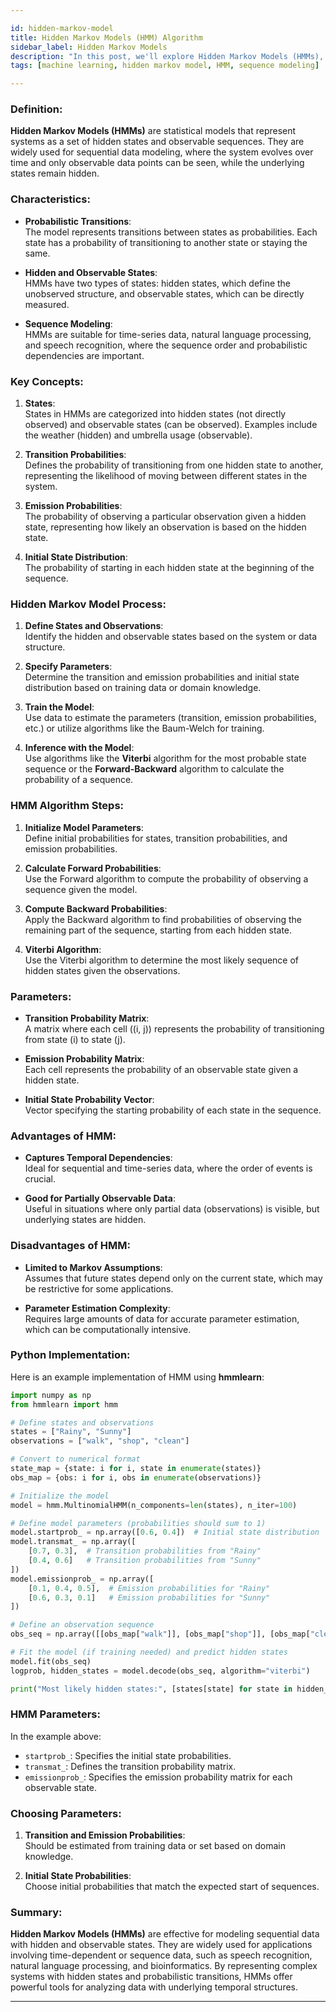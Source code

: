 ```yaml
---

id: hidden-markov-model  
title: Hidden Markov Models (HMM) Algorithm  
sidebar_label: Hidden Markov Models  
description: "In this post, we'll explore Hidden Markov Models (HMMs), a statistical model that represents systems with hidden and observable states, commonly used for sequence data in various domains."  
tags: [machine learning, hidden markov model, HMM, sequence modeling]

---
```


### Definition:
**Hidden Markov Models (HMMs)** are statistical models that represent systems as a set of hidden states and observable sequences. They are widely used for sequential data modeling, where the system evolves over time and only observable data points can be seen, while the underlying states remain hidden.

### Characteristics:
- **Probabilistic Transitions**:  
  The model represents transitions between states as probabilities. Each state has a probability of transitioning to another state or staying the same.
  
- **Hidden and Observable States**:  
  HMMs have two types of states: hidden states, which define the unobserved structure, and observable states, which can be directly measured.
  
- **Sequence Modeling**:  
  HMMs are suitable for time-series data, natural language processing, and speech recognition, where the sequence order and probabilistic dependencies are important.

### Key Concepts:
1. **States**:  
   States in HMMs are categorized into hidden states (not directly observed) and observable states (can be observed). Examples include the weather (hidden) and umbrella usage (observable).
  
2. **Transition Probabilities**:  
   Defines the probability of transitioning from one hidden state to another, representing the likelihood of moving between different states in the system.

3. **Emission Probabilities**:  
   The probability of observing a particular observation given a hidden state, representing how likely an observation is based on the hidden state.

4. **Initial State Distribution**:  
   The probability of starting in each hidden state at the beginning of the sequence.

### Hidden Markov Model Process:
1. **Define States and Observations**:  
   Identify the hidden and observable states based on the system or data structure.
   
2. **Specify Parameters**:  
   Determine the transition and emission probabilities and initial state distribution based on training data or domain knowledge.
   
3. **Train the Model**:  
   Use data to estimate the parameters (transition, emission probabilities, etc.) or utilize algorithms like the Baum-Welch for training.

4. **Inference with the Model**:  
   Use algorithms like the **Viterbi** algorithm for the most probable state sequence or the **Forward-Backward** algorithm to calculate the probability of a sequence.

### HMM Algorithm Steps:
1. **Initialize Model Parameters**:  
   Define initial probabilities for states, transition probabilities, and emission probabilities.
   
2. **Calculate Forward Probabilities**:  
   Use the Forward algorithm to compute the probability of observing a sequence given the model.
   
3. **Compute Backward Probabilities**:  
   Apply the Backward algorithm to find probabilities of observing the remaining part of the sequence, starting from each hidden state.
   
4. **Viterbi Algorithm**:  
   Use the Viterbi algorithm to determine the most likely sequence of hidden states given the observations.

### Parameters:
- **Transition Probability Matrix**:  
  A matrix where each cell \((i, j)\) represents the probability of transitioning from state \(i\) to state \(j\).
  
- **Emission Probability Matrix**:  
  Each cell represents the probability of an observable state given a hidden state.
  
- **Initial State Probability Vector**:  
  Vector specifying the starting probability of each state in the sequence.

### Advantages of HMM:
- **Captures Temporal Dependencies**:  
  Ideal for sequential and time-series data, where the order of events is crucial.
  
- **Good for Partially Observable Data**:  
  Useful in situations where only partial data (observations) is visible, but underlying states are hidden.

### Disadvantages of HMM:
- **Limited to Markov Assumptions**:  
  Assumes that future states depend only on the current state, which may be restrictive for some applications.
  
- **Parameter Estimation Complexity**:  
  Requires large amounts of data for accurate parameter estimation, which can be computationally intensive.

### Python Implementation:
Here is an example implementation of HMM using **hmmlearn**:

```python
import numpy as np
from hmmlearn import hmm

# Define states and observations
states = ["Rainy", "Sunny"]
observations = ["walk", "shop", "clean"]

# Convert to numerical format
state_map = {state: i for i, state in enumerate(states)}
obs_map = {obs: i for i, obs in enumerate(observations)}

# Initialize the model
model = hmm.MultinomialHMM(n_components=len(states), n_iter=100)

# Define model parameters (probabilities should sum to 1)
model.startprob_ = np.array([0.6, 0.4])  # Initial state distribution
model.transmat_ = np.array([
    [0.7, 0.3],  # Transition probabilities from "Rainy"
    [0.4, 0.6]   # Transition probabilities from "Sunny"
])
model.emissionprob_ = np.array([
    [0.1, 0.4, 0.5],  # Emission probabilities for "Rainy"
    [0.6, 0.3, 0.1]   # Emission probabilities for "Sunny"
])

# Define an observation sequence
obs_seq = np.array([[obs_map["walk"]], [obs_map["shop"]], [obs_map["clean"]]])

# Fit the model (if training needed) and predict hidden states
model.fit(obs_seq)
logprob, hidden_states = model.decode(obs_seq, algorithm="viterbi")

print("Most likely hidden states:", [states[state] for state in hidden_states])
```

### HMM Parameters:
In the example above:
- `startprob_`: Specifies the initial state probabilities.
- `transmat_`: Defines the transition probability matrix.
- `emissionprob_`: Specifies the emission probability matrix for each observable state.

### Choosing Parameters:
1. **Transition and Emission Probabilities**:  
   Should be estimated from training data or set based on domain knowledge.

2. **Initial State Probabilities**:  
   Choose initial probabilities that match the expected start of sequences.

### Summary:
**Hidden Markov Models (HMMs)** are effective for modeling sequential data with hidden and observable states. They are widely used for applications involving time-dependent or sequence data, such as speech recognition, natural language processing, and bioinformatics. By representing complex systems with hidden states and probabilistic transitions, HMMs offer powerful tools for analyzing data with underlying temporal structures.

--- 
